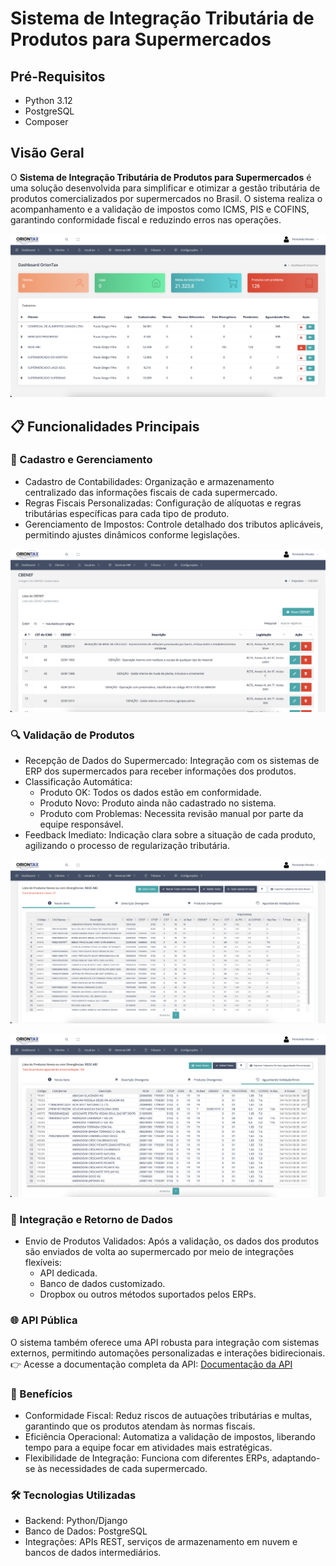 
# Sistema de Integração Tributária de Produtos para Supermercados

## Pré-Requisitos

- Python 3.12
- PostgreSQL
- Composer

## Visão Geral

O **Sistema de Integração Tributária de Produtos para Supermercados** é uma solução desenvolvida para simplificar e otimizar a gestão tributária de produtos comercializados por supermercados no Brasil. O sistema realiza o acompanhamento e a validação de impostos como ICMS, PIS e COFINS, garantindo conformidade fiscal e reduzindo erros nas operações.

![Dashboard](docs/dashboard.png)


## 📋 Funcionalidades Principais

### 💼 Cadastro e Gerenciamento
- Cadastro de Contabilidades: Organização e armazenamento centralizado das informações fiscais de cada supermercado.
- Regras Fiscais Personalizadas: Configuração de alíquotas e regras tributárias específicas para cada tipo de produto.
- Gerenciamento de Impostos: Controle detalhado dos tributos aplicáveis, permitindo ajustes dinâmicos conforme legislações.

![Impostos](docs/impostos.png)
### 🔍 Validação de Produtos
- Recepção de Dados do Supermercado: Integração com os sistemas de ERP dos supermercados para receber informações dos produtos.
- Classificação Automática:
    - Produto OK: Todos os dados estão em conformidade.
    - Produto Novo: Produto ainda não cadastrado no sistema.
    - Produto com Problemas: Necessita revisão manual por parte da equipe responsável.
- Feedback Imediato: Indicação clara sobre a situação de cada produto, agilizando o processo de regularização tributária.

![Produtos Novos](docs/produtos_novos.png)

![Aguardando Sincronização](docs/aguardando.png)

### 🔄 Integração e Retorno de Dados
- Envio de Produtos Validados: Após a validação, os dados dos produtos são enviados de volta ao supermercado por meio de integrações flexíveis:
    - API dedicada.
    - Banco de dados customizado.
    - Dropbox ou outros métodos suportados pelos ERPs.
### 🌐 API Pública
O sistema também oferece uma API robusta para integração com sistemas externos, permitindo automações personalizadas e interações bidirecionais.
👉 Acesse a documentação completa da API: [Documentação da API](https://documenter.getpostman.com/view/1113377/2sA3s4mAjX)

### 🚀 Benefícios
- Conformidade Fiscal: Reduz riscos de autuações tributárias e multas, garantindo que os produtos atendam às normas fiscais.
- Eficiência Operacional: Automatiza a validação de impostos, liberando tempo para a equipe focar em atividades mais estratégicas.
- Flexibilidade de Integração: Funciona com diferentes ERPs, adaptando-se às necessidades de cada supermercado.
### 🛠 Tecnologias Utilizadas
- Backend: Python/Django
- Banco de Dados: PostgreSQL
- Integrações: APIs REST, serviços de armazenamento em nuvem e bancos de dados intermediários.
